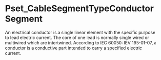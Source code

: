 # Pset_CableSegmentTypeConductorSegment

An electrical conductor is a single linear element with the specific purpose to lead electric current. The core of one lead is normally single wired or multiwired which are intertwined. According to IEC 60050: IEV 195-01-07, a conductor is a conductive part intended to carry a specified electric current.
